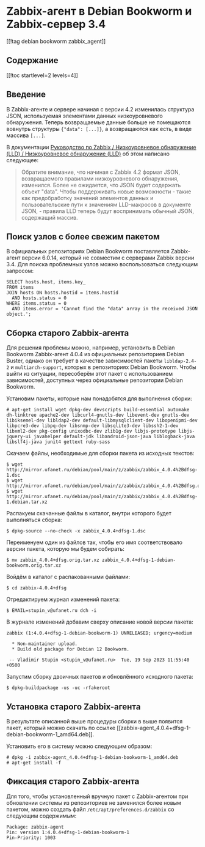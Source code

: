 Zabbix-агент в Debian Bookworm и Zabbix-сервер 3.4
==================================================

[[!tag debian bookworm zabbix_agent]]

Содержание
----------

[[!toc startlevel=2 levels=4]]

Введение
--------

В Zabbix-агенте и сервере начиная с версии 4.2 изменилась структура JSON, используемая элементами данных низкоуровневого обнаружения. Теперь возвращаемые данные больше не помещаются вовнутрь структуры `{"data": [...]}`, а возвращаются как есть, в виде массива `[...]`.

В документации [Руководство по Zabbix / Низкоуровневое обнаружение (LLD) / Низкоуровневое обнаружение (LLD)](https://www.zabbix.com/documentation/current/ru/manual/discovery/low_level_discovery) об этом написано следующее:

>Обратите внимание, что начиная с Zabbix 4.2 формат JSON, возвращаемого правилами низкоуровневого обнаружения, изменился. Более не ожидается, что JSON будет содержать объект "data". Чтобы поддерживать новые возможности - такие как предобработку значений элементов данных и пользовательские пути к значениям LLD-макросов в документе JSON, - правила LLD теперь будут воспринимать обычный JSON, содержащий массив.

Поиск узлов с более свежим пакетом
----------------------------------

В официальных репозиториях Debian Bookworm поставляется Zabbix-агент версии 6.0.14, который не совместим с серверами Zabbix версии 3.4. Для поиска проблемных узлов можно воспользоваться следующим запросом:

    SELECT hosts.host, items.key_
    FROM items
    JOIN hosts ON hosts.hostid = items.hostid
      AND hosts.status = 0
    WHERE items.status = 0
      AND items.error = 'Cannot find the "data" array in the received JSON object.';

Сборка старого Zabbix-агента
-------------------------------

Для решения проблемы можно, например, установить в Debian Bookworm Zabbix-агент 4.0.4 из официальных репозиториев Debian Buster, однако он требует в качестве зависимостей пакеты `libldap-2.4-2` и `multiarch-support`, которых в репозиториях Debian Bookworm. Чтобы выйти из ситуации, пересоберём этот пакет с использованием зависимостей, доступных через официальные репозитории Debian Bookworm.

Установим пакеты, которые нам понадобятся для выполнения сборки:

    # apt-get install wget dpkg-dev devscripts build-essential automake dh-linktree apache2-dev libcurl4-gnutls-dev libevent-dev gnutls-dev libiksemel-dev libldap2-dev default-libmysqlclient-dev libopenipmi-dev libpcre3-dev libpq-dev libsnmp-dev libsqlite3-dev libssh2-1-dev libxml2-dev pkg-config unixodbc-dev zlib1g-dev libjs-prototype libjs-jquery-ui javahelper default-jdk libandroid-json-java liblogback-java libslf4j-java junit4 gettext ruby-sass

Скачаем файлы, необходимые для сборки пакета из исходных текстов:

    $ wget http://mirror.ufanet.ru/debian/pool/main/z/zabbix/zabbix_4.0.4%2Bdfsg-1.dsc
    $ wget http://mirror.ufanet.ru/debian/pool/main/z/zabbix/zabbix_4.0.4%2Bdfsg.orig.tar.xz
    $ wget http://mirror.ufanet.ru/debian/pool/main/z/zabbix/zabbix_4.0.4%2Bdfsg-1.debian.tar.xz

Распакуем скачанные файлы в каталог, внутри которого будет выполняться сборка:

    $ dpkg-source --no-check -x zabbix_4.0.4+dfsg-1.dsc

Переименуем один из файлов так, чтобы его имя соответствовало версии пакета, которую мы будем собирать:

    $ mv zabbix_4.0.4+dfsg.orig.tar.xz zabbix_4.0.4+dfsg-1-debian-bookworm.orig.tar.xz

Войдём в каталог с распакованными файлами:

    $ cd zabbix-4.0.4+dfsg

Отредактируем журнал изменений пакета:

    $ EMAIL=stupin_v@ufanet.ru dch -i

В журнале изменений добавим сверху описание новой версии пакета:

    zabbix (1:4.0.4+dfsg-1-debian-bookworm-1) UNRELEASED; urgency=medium
    
      * Non-maintainer upload.
      * Build old package for Debian 12 Bookworm.
    
     -- Vladimir Stupin <stupin_v@ufanet.ru>  Tue, 19 Sep 2023 11:55:40 +0500

Запустим сборку двоичных пакетов и обновлённого исходного пакета:

    $ dpkg-buildpackage -us -uc -rfakeroot

Установка старого Zabbix-агента
-------------------------------

В результате описанной выше процедуры сборки в выше появится пакет, который можно скачать по ссылке [[zabbix-agent_4.0.4+dfsg-1-debian-bookworm-1_amd64.deb]].

Установить его в систему можно следующим образом:

    # dpkg -i zabbix-agent_4.0.4+dfsg-1-debian-bookworm-1_amd64.deb
    # apt-get install -f

Фиксация старого Zabbix-агента
------------------------------

Для того, чтобы установленный вручную пакет с Zabbix-агентом при обновлении системы из репозиториев не заменился более новым пакетом, можно создать файл `/etc/apt/preferences.d/zabbix` со следующим содержимым:

    Package: zabbix-agent
    Pin: version 1:4.0.4+dfsg-1-debian-bookworm-1
    Pin-Priority: 1003
